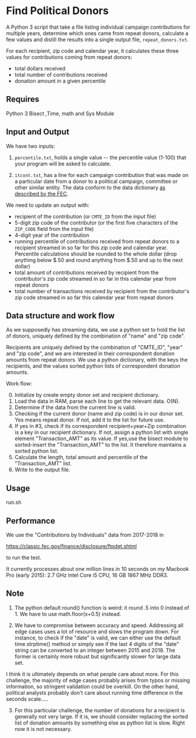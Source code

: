 # Find Political Donors

A Python 3 script that take a file listing individual campaign contributions for multiple years, determine which ones came from repeat donors, calculate a few values and distill the results into a single output file, `repeat_donors.txt`.

For each recipient, zip code and calendar year, it calculates these three values for contributions coming from repeat donors:

* total dollars received
* total number of contributions received 
* donation amount in a given percentile

## Requires

Python 3
Bisect ,Time, math and Sys Module

## Input and Output

We have two inputs:

1. `percentile.txt`, holds a single value -- the percentile value (1-100) that your program will be asked to calculate.

2. `itcont.txt`, has a line for each campaign contribution that was made on a particular date from a donor to a political campaign, committee or other similar entity. The data conform to the data dictionary [as described by the FEC](http://classic.fec.gov/finance/disclosure/metadata/DataDictionaryContributionsbyIndividuals.shtml).

We need to update an output with: 

* recipient of the contribution (or `CMTE_ID` from the input file)
* 5-digit zip code of the contributor (or the first five characters of the `ZIP_CODE` field from the input file)
* 4-digit year of the contribution
* running percentile of contributions received from repeat donors to a recipient streamed in so far for this zip code and calendar year. Percentile calculations should be rounded to the whole dollar (drop anything below $.50 and round anything from $.50 and up to the next dollar) 
* total amount of contributions received by recipient from the contributor's zip code streamed in so far in this calendar year from repeat donors
* total number of transactions received by recipient from the contributor's zip code streamed in so far this calendar year from repeat donors

## Data structure and work flow 

As we supposedly has streaming data, we use a python set to hold the list of donors, uniquely defined by the combination of "name" and "zip code". 

Recipients are uniquely defined by the combination of "CMTE_ID", "year" and "zip code", and we are interested in their correspondent donation amounts from repeat donors. We use a python dictionary, with the keys the recipients, and the values sorted python lists of correspondent donation amounts.  
 
Work flow:

0. Initialize by create empty donor set and recipient dictionary.
1. Load the data in RAM, parse each line to get the relevant data. O(N).
2. Determine if the data from the current line is valid.
3. Checking if the current donor (name and zip code) is in our donor set. Yes means repeat donor. If not, add it to the list for future use. 
4. If yes in #3, check if its correspondent recipient+year+Zip combination is a key in our recipient dictionary. If not, assign a python list with single element "Transaction_AMT" as its value.  If yes,use the bisect module to sorted-insert the "Transaction_AMT" to the list. It therefore maintains a sorted python list.
5. Calculate the length, total amount and percentile of the "Transaction_AMT" list. 
6. Write to the output file.

## Usage

run.sh

## Performance

We use the "Contributions by Individuals" data from 2017-2018 in

https://classic.fec.gov/finance/disclosure/ftpdet.shtml

to run the test.

It currently processes about one million lines in 10 seconds on my Macbook Pro (early 2015): 2.7 GHz Intel Core i5 CPU, 16 GB 1867 MHz DDR3. 

## Note

1. The python default round() function is weird: it round .5 into 0 instead of 1. We have to use math.floor(x+0.5) instead.

2. We have to compromise between accuracy and speed. Addressing all edge cases uses a lot of resource and slows the program down. For instance, to check if the "date" is valid, we can either use the default time.strptime() method or simply see if the last 4 digits of the "date" string can be converted to an integer between 2015 and 2018. The former is certainly more robust but significantly slower for large data set.

I think it is ultimately depends on what people care about more. For this challenge, the majority of edge cases probably arises from typos or missing information, so stringent validation could be overkill. On the other hand, political analysts probably don't care about running time difference in the seconds scale.....

3. For this particular challenge, the number of donations for a recipient is generally not very large. If it is, we should consider replacing the sorted list of donation amounts by something else as python list is slow. Right now it is not necessary.

